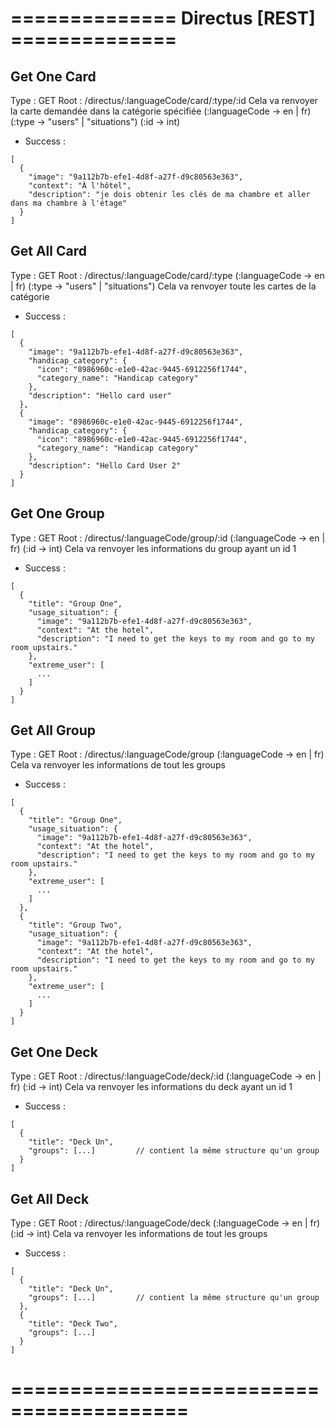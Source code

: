 # ============== Directus [REST] ==============

## Get One Card
Type : GET
Root : /directus/:languageCode/card/:type/:id
Cela va renvoyer la carte demandée dans la catégorie spécifiée
(:languageCode -> en | fr)
(:type -> "users" | "situations")
(:id -> int)
- Success :
```
[
  {
    "image": "9a112b7b-efe1-4d8f-a27f-d9c80563e363",
    "context": "À l'hôtel",
    "description": "je dois obtenir les clés de ma chambre et aller dans ma chambre à l'étage"
  }
]
```


## Get All Card
Type : GET
Root : /directus/:languageCode/card/:type
(:languageCode -> en | fr)
(:type -> "users" | "situations")
Cela va renvoyer toute les cartes de la catégorie
- Success :
```
[
  {
    "image": "9a112b7b-efe1-4d8f-a27f-d9c80563e363",
    "handicap_category": {
      "icon": "8986960c-e1e0-42ac-9445-6912256f1744",
      "category_name": "Handicap category"
    },
    "description": "Hello card user"
  },
  {
    "image": "8986960c-e1e0-42ac-9445-6912256f1744",
    "handicap_category": {
      "icon": "8986960c-e1e0-42ac-9445-6912256f1744",
      "category_name": "Handicap category"
    },
    "description": "Hello Card User 2"
  }
]
```


## Get One Group
Type : GET
Root : /directus/:languageCode/group/:id
(:languageCode -> en | fr)
(:id -> int)
Cela va renvoyer les informations du group ayant un id 1
- Success : 
```
[
  {
    "title": "Group One",
    "usage_situation": {
      "image": "9a112b7b-efe1-4d8f-a27f-d9c80563e363",
      "context": "At the hotel",
      "description": "I need to get the keys to my room and go to my room upstairs."
    },
    "extreme_user": [
      ...
    ]
  }
]
```

## Get All Group
Type : GET
Root : /directus/:languageCode/group
(:languageCode -> en | fr)
Cela va renvoyer les informations de tout les groups
- Success :
```
[
  {
    "title": "Group One",
    "usage_situation": {
      "image": "9a112b7b-efe1-4d8f-a27f-d9c80563e363",
      "context": "At the hotel",
      "description": "I need to get the keys to my room and go to my room upstairs."
    },
    "extreme_user": [
      ...
    ]
  },
  {
    "title": "Group Two",
    "usage_situation": {
      "image": "9a112b7b-efe1-4d8f-a27f-d9c80563e363",
      "context": "At the hotel",
      "description": "I need to get the keys to my room and go to my room upstairs."
    },
    "extreme_user": [
      ...
    ]
  }
]
```

## Get One Deck
Type : GET
Root : /directus/:languageCode/deck/:id
(:languageCode -> en | fr)
(:id -> int)
Cela va renvoyer les informations du deck ayant un id 1
- Success :
```
[
  {
    "title": "Deck Un",
    "groups": [...]         // contient la même structure qu'un group
  }
]
```

## Get All Deck
Type : GET
Root : /directus/:languageCode/deck
(:languageCode -> en | fr)
(:id -> int)
Cela va renvoyer les informations de tout les groups
- Success :
```
[
  {
    "title": "Deck Un",
    "groups": [...]         // contient la même structure qu'un group
  },
  {
    "title": "Deck Two",
    "groups": [...]
  }
]
```

# =========================================